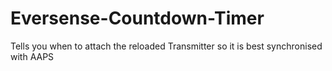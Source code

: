 # Eversense-Countdown-Timer
Tells you when to attach the reloaded Transmitter so it is best synchronised with AAPS
